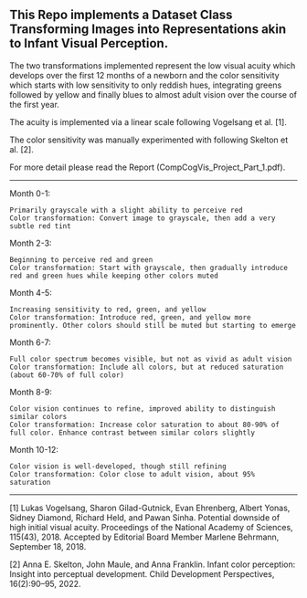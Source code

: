This Repo implements a Dataset Class Transforming Images into Representations akin to Infant Visual Perception. 
---

The two transformations implemented represent the low visual acuity which develops over the first 12 months of a newborn and the color sensitivity which starts with low sensitivity to only reddish hues, integrating greens followed by yellow and finally blues to almost adult vision over the course of the first year. 

The acuity is implemented via a linear scale following Vogelsang et al. [1]. 

The color sensitivity was manually experimented with following Skelton et al. [2]. 

For more detail please read the Report (CompCogVis_Project_Part_1.pdf).

---
Month 0-1:

    Primarily grayscale with a slight ability to perceive red
    Color transformation: Convert image to grayscale, then add a very subtle red tint

Month 2-3:

    Beginning to perceive red and green
    Color transformation: Start with grayscale, then gradually introduce red and green hues while keeping other colors muted

Month 4-5:

    Increasing sensitivity to red, green, and yellow
    Color transformation: Introduce red, green, and yellow more prominently. Other colors should still be muted but starting to emerge

Month 6-7:

    Full color spectrum becomes visible, but not as vivid as adult vision
    Color transformation: Include all colors, but at reduced saturation (about 60-70% of full color)

Month 8-9:

    Color vision continues to refine, improved ability to distinguish similar colors
    Color transformation: Increase color saturation to about 80-90% of full color. Enhance contrast between similar colors slightly

Month 10-12:

    Color vision is well-developed, though still refining
    Color transformation: Color close to adult vision, about 95% saturation

---
[1] Lukas Vogelsang, Sharon Gilad-Gutnick, Evan Ehrenberg, Albert Yonas,
Sidney Diamond, Richard Held, and Pawan Sinha. Potential downside of
high initial visual acuity. Proceedings of the National Academy of Sciences,
115(43), 2018. Accepted by Editorial Board Member Marlene Behrmann,
September 18, 2018.

[2] Anna E. Skelton, John Maule, and Anna Franklin. Infant color perception:
Insight into perceptual development. Child Development Perspectives,
16(2):90–95, 2022.



